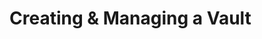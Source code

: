 # Creating & Managing a Vault

<figure><img src="../.gitbook/assets/Screenshot 2025-05-14 at 5.51.13 PM.png" alt=""><figcaption></figcaption></figure>
